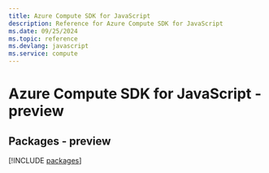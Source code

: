 ```yaml
---
title: Azure Compute SDK for JavaScript
description: Reference for Azure Compute SDK for JavaScript
ms.date: 09/25/2024
ms.topic: reference
ms.devlang: javascript
ms.service: compute
---
```

# Azure Compute SDK for JavaScript - preview
## Packages - preview
[!INCLUDE [packages](compute-index.md)]